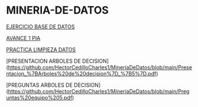 # MINERIA-DE-DATOS

[EJERCICIO BASE DE DATOS](https://github.com/HectorCedilloCharles1/MineriaDeDatos/blob/main/Bases%20de%20datos.pdf)


[AVANCE 1 PIA](https://github.com/HectorCedilloCharles1/MineriaDeDatos/blob/main/Avance1_PIA_Equipo5.ipynb)

[PRACTICA LIMPIEZA DATOS](https://github.com/HectorCedilloCharles1/MineriaDeDatos/blob/main/Ej_Limpieza_Equipo5.ipynb)

[PRESENTACION ARBOLES DE DECISION] (https://github.com/HectorCedilloCharles1/MineriaDeDatos/blob/main/Presentacion_%7BArboles%20de%20decision%7D_%7B5%7D.pdf)

[PREGUNTAS ARBOLES DE DECISION] (https://github.com/HectorCedilloCharles1/MineriaDeDatos/blob/main/Preguntas%20equipo%205.pdf)

